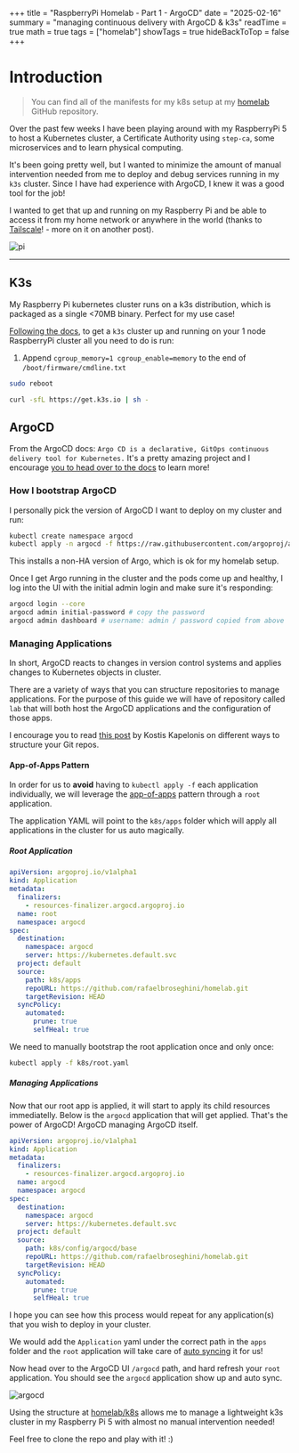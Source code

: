 +++
title = "RaspberryPi Homelab - Part 1 - ArgoCD"
date = "2025-02-16"
summary = "managing continuous delivery with ArgoCD & k3s"
readTime = true
math = true
tags = ["homelab"]
showTags = true
hideBackToTop = false
+++


# Introduction

> You can find all of the manifests for my k8s setup at my [homelab](https://github.com/rafaelbroseghini/homelab) GitHub repository.

Over the past few weeks I have been playing around with my RaspberryPi 5 to host a Kubernetes cluster, a Certificate Authority using `step-ca`, some microservices and to learn physical computing.

It's been going pretty well, but I wanted to minimize the amount of manual intervention needed from me to deploy and debug services running in my `k3s` cluster. Since I have had experience with ArgoCD, I knew it was a good tool for the job!

I wanted to get that up and running on my Raspberry Pi and be able to access it from my home network or anywhere in the world (thanks to [Tailscale](https://tailscale.com)! - more on it on another post).

![pi](../../img/raspi.jpeg#small "One Node Home Server - Raspberry Pi 5")

---

## K3s

My Raspberry Pi kubernetes cluster runs on a k3s distribution, which is packaged as a single <70MB binary. Perfect for my use case!

[Following the docs](https://docs.k3s.io/quick-start#install-script), to get a `k3s` cluster up and running on your 1 node RaspberryPi cluster all you need to do is run:

1. Append `cgroup_memory=1 cgroup_enable=memory` to the end of `/boot/firmware/cmdline.txt`

```bash
sudo reboot
```

```bash
curl -sfL https://get.k3s.io | sh -
```

## ArgoCD

From the ArgoCD docs: `Argo CD is a declarative, GitOps continuous delivery tool for Kubernetes.` It's a pretty amazing project and I encourage [you to head over to the docs](https://argo-cd.readthedocs.io/en/stable/) to learn more!

### How I bootstrap ArgoCD

I personally pick the version of ArgoCD I want to deploy on my cluster and run:

```bash
kubectl create namespace argocd
kubectl apply -n argocd -f https://raw.githubusercontent.com/argoproj/argo-cd/<VERSION>/manifests/install.yaml
```

This installs a non-HA version of Argo, which is ok for my homelab setup.

Once I get Argo running in the cluster and the pods come up and healthy, I log into the UI with the initial admin login and make sure it's responding:

```bash
argocd login --core
argocd admin initial-password # copy the password
argocd admin dashboard # username: admin / password copied from above
```

### Managing Applications

In short, ArgoCD reacts to changes in version control systems and applies changes to Kubernetes objects in cluster. 

There are a variety of ways that you can structure repositories to manage applications. For the purpose of this guide we will have of repository called `lab` that will both host the ArgoCD applications and the configuration of those apps. 

I encourage you to read [this post](https://codefresh.io/blog/how-to-structure-your-argo-cd-repositories-using-application-sets/) by Kostis Kapelonis on different ways to structure your Git repos.

#### App-of-Apps Pattern

In order for us to **avoid** having to `kubectl apply -f` each application individually, we will leverage the [app-of-apps](https://argo-cd.readthedocs.io/en/latest/operator-manual/cluster-bootstrapping/#app-of-apps-pattern) pattern through a `root` application.

The application YAML will point to the `k8s/apps` folder which will apply all applications in the cluster for us auto magically.

##### Root Application

```yaml
apiVersion: argoproj.io/v1alpha1
kind: Application
metadata:
  finalizers:
    - resources-finalizer.argocd.argoproj.io
  name: root
  namespace: argocd
spec:
  destination:
    namespace: argocd
    server: https://kubernetes.default.svc
  project: default
  source:
    path: k8s/apps
    repoURL: https://github.com/rafaelbroseghini/homelab.git
    targetRevision: HEAD
  syncPolicy:
    automated:
      prune: true
      selfHeal: true
```

We need to manually bootstrap the root application once and only once:

```bash
kubectl apply -f k8s/root.yaml
```

##### Managing Applications

Now that our root app is applied, it will start to apply its child resources immediatelly. Below is the `argocd` application that will get applied. That's the power of ArgoCD! ArgoCD managing ArgoCD itself.

```yaml
apiVersion: argoproj.io/v1alpha1
kind: Application
metadata:
  finalizers:
    - resources-finalizer.argocd.argoproj.io
  name: argocd
  namespace: argocd
spec:
  destination:
    namespace: argocd
    server: https://kubernetes.default.svc
  project: default
  source:
    path: k8s/config/argocd/base
    repoURL: https://github.com/rafaelbroseghini/homelab.git
    targetRevision: HEAD
  syncPolicy:
    automated:
      prune: true
      selfHeal: true
```

I hope you can see how this process would repeat for any application(s) that you wish to deploy in your cluster. 

We would add the `Application` yaml under the correct path in the `apps` folder and the `root` application will take care of [auto syncing](https://argo-cd.readthedocs.io/en/stable/user-guide/auto_sync/) it for us!

Now head over to the ArgoCD UI `/argocd` path, and hard refresh your `root` application. You should see the `argocd` application show up and auto sync.

![argocd](../../img/argo.png "ArgoCD managing ArgoCD :-)")

Using the structure at [homelab/k8s](https://github.com/rafaelbroseghini/homelab/k8s) allows me to manage a lightweight k3s cluster in my Raspberry Pi 5 with almost no manual intervention needed! 

Feel free to clone the repo and play with it! :)
